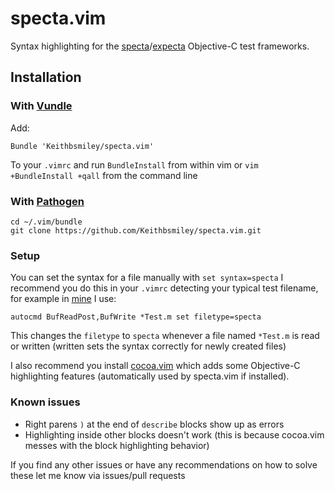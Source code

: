# specta.vim

Syntax highlighting for the [specta](https://github.com/petejkim/specta)/[expecta](https://github.com/petejkim/expecta) Objective-C test frameworks.


## Installation

### With [Vundle](https://github.com/gmarik/vundle)

Add:

```
Bundle 'Keithbsmiley/specta.vim'
```

To your `.vimrc` and run `BundleInstall` from within vim or `vim +BundleInstall +qall` from the command line

### With [Pathogen](https://github.com/tpope/vim-pathogen)

```
cd ~/.vim/bundle
git clone https://github.com/Keithbsmiley/specta.vim.git
```

### Setup

You can set the syntax for a file manually with `set syntax=specta`
I recommend you do this in your `.vimrc` detecting your typical test filename, for example in [mine](https://github.com/Keithbsmiley/dotfiles/blob/master/vim/vimrc) I use:

```
autocmd BufReadPost,BufWrite *Test.m set filetype=specta
```

This changes the `filetype` to `specta` whenever a file named `*Test.m` is read or written (written sets the syntax correctly for newly created files)

I also recommend you install [cocoa.vim](https://github.com/msanders/cocoa.vim/) which adds some Objective-C highlighting features (automatically used by specta.vim if installed).

### Known issues

- Right parens `)` at the end of `describe` blocks show up as errors
- Highlighting inside other blocks doesn't work (this is because cocoa.vim messes with the block highlighting behavior)

If you find any other issues or have any recommendations on how to solve these let me know via issues/pull requests


